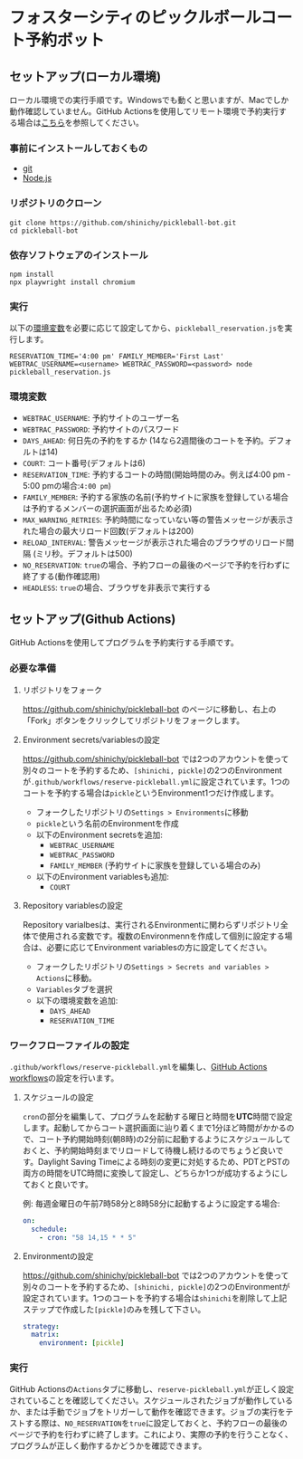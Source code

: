 # フォスターシティのピックルボールコート予約ボット

## セットアップ(ローカル環境)
ローカル環境での実行手順です。Windowsでも動くと思いますが、Macでしか動作確認していません。GitHub Actionsを使用してリモート環境で予約実行する場合は[こちら](#セットアップgithub-actions)を参照してください。

### 事前にインストールしておくもの
* [git](https://github.com/git-guides/install-git)
* [Node.js](https://nodejs.org/en)

### リポジトリのクローン
```
git clone https://github.com/shinichy/pickleball-bot.git
cd pickleball-bot
```

### 依存ソフトウェアのインストール
```
npm install
npx playwright install chromium
```

### 実行
以下の[環境変数](#環境変数)を必要に応じて設定してから、`pickleball_reservation.js`を実行します。
```
RESERVATION_TIME='4:00 pm' FAMILY_MEMBER='First Last' WEBTRAC_USERNAME=<username> WEBTRAC_PASSWORD=<password> node pickleball_reservation.js
```

### 環境変数
* `WEBTRAC_USERNAME`: 予約サイトのユーザー名
* `WEBTRAC_PASSWORD`: 予約サイトのパスワード
* `DAYS_AHEAD`: 何日先の予約をするか (14なら2週間後のコートを予約。デフォルトは14)
* `COURT`: コート番号(デフォルトは6)
* `RESERVATION_TIME`: 予約するコートの時間(開始時間のみ。例えば4:00 pm - 5:00 pmの場合:`4:00 pm`)
* `FAMILY_MEMBER`: 予約する家族の名前(予約サイトに家族を登録している場合は予約するメンバーの選択画面が出るため必須)
* `MAX_WARNING_RETRIES`: 予約時間になっていない等の警告メッセージが表示された場合の最大リロード回数(デフォルトは200)
* `RELOAD_INTERVAL`: 警告メッセージが表示された場合のブラウザのリロード間隔 (ミリ秒。デフォルトは500)
* `NO_RESERVATION`: `true`の場合、予約フローの最後のページで予約を行わずに終了する(動作確認用)
* `HEADLESS`: `true`の場合、ブラウザを非表示で実行する

## セットアップ(Github Actions)
GitHub Actionsを使用してプログラムを予約実行する手順です。

### 必要な準備
1. リポジトリをフォーク

   https://github.com/shinichy/pickleball-bot のページに移動し、右上の「Fork」ボタンをクリックしてリポジトリをフォークします。

2. Environment secrets/variablesの設定

   https://github.com/shinichy/pickleball-bot では2つのアカウントを使って別々のコートを予約するため、`[shinichi, pickle]`の2つのEnvironmentが`.github/workflows/reserve-pickleball.yml`に設定されています。1つのコートを予約する場合は`pickle`というEnvironment1つだけ作成します。

   - フォークしたリポジトリの`Settings > Environments`に移動
   - `pickle`という名前のEnvironmentを作成
   - 以下のEnvironment secretsを追加:
     - `WEBTRAC_USERNAME`
     - `WEBTRAC_PASSWORD`
     - `FAMILY_MEMBER` (予約サイトに家族を登録している場合のみ)
   - 以下のEnvironment variablesも追加:
     - `COURT`

3. Repository variablesの設定

   Repository varialbesは、実行されるEnvironmentに関わらずリポジトリ全体で使用される変数です。複数のEnvironmennを作成して個別に設定する場合は、必要に応じてEnvironment variablesの方に設定してください。
   - フォークしたリポジトリの`Settings > Secrets and variables > Actions`に移動。  
   - `Variables`タブを選択
   - 以下の環境変数を追加:
     - `DAYS_AHEAD`
     - `RESERVATION_TIME`

### ワークフローファイルの設定
`.github/workflows/reserve-pickleball.yml`を編集し、[GitHub Actions workflows](https://docs.github.com/en/actions)の設定を行います。

1. スケジュールの設定

    `cron`の部分を編集して、プログラムを起動する曜日と時間を**UTC**時間で設定します。起動してからコート選択画面に辿り着くまで1分ほど時間がかかるので、コート予約開始時刻(朝8時)の2分前に起動するようにスケジュールしておくと、予約開始時刻までリロードして待機し続けるのでちょうど良いです。Daylight Saving Timeによる時刻の変更に対処するため、PDTとPSTの両方の時間をUTC時間に変換して設定し、どちらか1つが成功するようにしておくと良いです。

    例: 毎週金曜日の午前7時58分と8時58分に起動するように設定する場合:
    ```yaml
    on:
      schedule:
        - cron: "58 14,15 * * 5"
    ```

2. Environmentの設定

   https://github.com/shinichy/pickleball-bot では2つのアカウントを使って別々のコートを予約するため、`[shinichi, pickle]`の2つのEnvironmentが設定されています。1つのコートを予約する場合は`shinichi`を削除して上記ステップで作成した`[pickle]`のみを残して下さい。
   ```yaml
   strategy:
     matrix:
       environment: [pickle]
   ```

### 実行
GitHub Actionsの`Actions`タブに移動し、`reserve-pickleball.yml`が正しく設定されていることを確認してください。スケジュールされたジョブが動作しているか、または手動でジョブをトリガーして動作を確認できます。ジョブの実行をテストする際は、`NO_RESERVATION`を`true`に設定しておくと、予約フローの最後のページで予約を行わずに終了します。これにより、実際の予約を行うことなく、プログラムが正しく動作するかどうかを確認できます。
